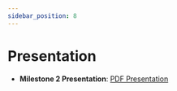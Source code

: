 ```yaml
---
sidebar_position: 8
---
```


# Presentation

- **Milestone 2 Presentation**: [PDF Presentation](/documents/presentations/MS2%20Presentation.pdf)


